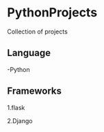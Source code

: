 # PythonProjects
Collection of projects

<h2>Language</h2>
 <p>-Python</p>
<h2>Frameworks</h2>
<p>1.flask</p>
<p>2.Django</p>

